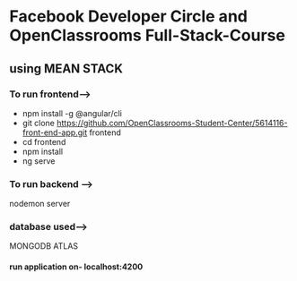 # Facebook Developer Circle and OpenClassrooms Full-Stack-Course
## using MEAN STACK

### To run frontend--> 
- npm install -g @angular/cli
- git clone https://github.com/OpenClassrooms-Student-Center/5614116-front-end-app.git frontend
- cd frontend
- npm install
- ng serve

### To run backend --> 
nodemon server
### database used--> 
MONGODB ATLAS

#### run application on- localhost:4200
